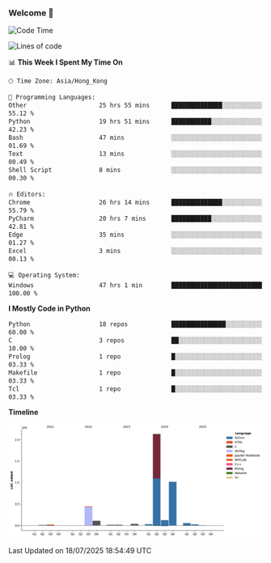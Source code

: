 ### Welcome 👋

<!--START_SECTION:waka-->
![Code Time](http://img.shields.io/badge/Code%20Time-2%2C368%20hrs%2019%20mins-blue)

![Lines of code](https://img.shields.io/badge/From%20Hello%20World%20I%27ve%20Written-4.0%20million%20lines%20of%20code-blue)

📊 **This Week I Spent My Time On** 

```text
🕑︎ Time Zone: Asia/Hong_Kong

💬 Programming Languages: 
Other                    25 hrs 55 mins      ██████████████░░░░░░░░░░░   55.12 % 
Python                   19 hrs 51 mins      ███████████░░░░░░░░░░░░░░   42.23 % 
Bash                     47 mins             ░░░░░░░░░░░░░░░░░░░░░░░░░   01.69 % 
Text                     13 mins             ░░░░░░░░░░░░░░░░░░░░░░░░░   00.49 % 
Shell Script             8 mins              ░░░░░░░░░░░░░░░░░░░░░░░░░   00.30 % 

🔥 Editors: 
Chrome                   26 hrs 14 mins      ██████████████░░░░░░░░░░░   55.79 % 
PyCharm                  20 hrs 7 mins       ███████████░░░░░░░░░░░░░░   42.81 % 
Edge                     35 mins             ░░░░░░░░░░░░░░░░░░░░░░░░░   01.27 % 
Excel                    3 mins              ░░░░░░░░░░░░░░░░░░░░░░░░░   00.13 % 

💻 Operating System: 
Windows                  47 hrs 1 min        █████████████████████████   100.00 % 
```

**I Mostly Code in Python** 

```text
Python                   18 repos            ███████████████░░░░░░░░░░   60.00 % 
C                        3 repos             ██░░░░░░░░░░░░░░░░░░░░░░░   10.00 % 
Prolog                   1 repo              █░░░░░░░░░░░░░░░░░░░░░░░░   03.33 % 
Makefile                 1 repo              █░░░░░░░░░░░░░░░░░░░░░░░░   03.33 % 
Tcl                      1 repo              █░░░░░░░░░░░░░░░░░░░░░░░░   03.33 % 
```



**Timeline**

![Lines of Code chart](https://raw.githubusercontent.com/xhj2501/xhj2501/main/assets/bar_graph.png)


 Last Updated on 18/07/2025 18:54:49 UTC
<!--END_SECTION:waka-->

